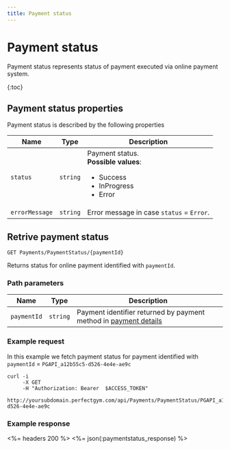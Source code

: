 ```yaml
---
title: Payment status
---
```


# Payment status

Payment status represents status of payment executed via online payment system.

{:toc}


## <a name="properties"></a>Payment status properties

Payment status is described by the following properties

Name            | Type        | Description
----------------|-------------|---------------------------
`status`        |`string`     | Payment status. <br><strong>Possible values</strong>: <br><ul><li>Success</li><li>InProgress</li><li>Error</li></ul>
`errorMessage`  |`string`     | Error message in case `status` = `Error`.




## Retrive payment status

    GET Payments/PaymentStatus/{paymentId}

Returns status for online payment identified with `paymentId`.


### Path parameters

Name         | Type    | Description
-------------|---------|--------------------
`paymentId`  |`string` | Payment identifier returned by payment method in [payment details][PaymentDetails]


### Example request

In this example we fetch payment status for payment identified with `paymentId` = `PGAPI_a12b55c5-d526-4e4e-ae9c`

``` command-line
curl -i 
     -X GET 
     -H "Authorization: Bearer  $ACCESS_TOKEN"  
     http://yoursubdomain.perfectgym.com/api/Payments/PaymentStatus/PGAPI_a12b55c5-d526-4e4e-ae9c
```


### Example response

<%= headers 200 %>
<%= json(:paymentstatus_response) %>


 [PaymentDetails]: /appendix/datatypes/paymentdetails